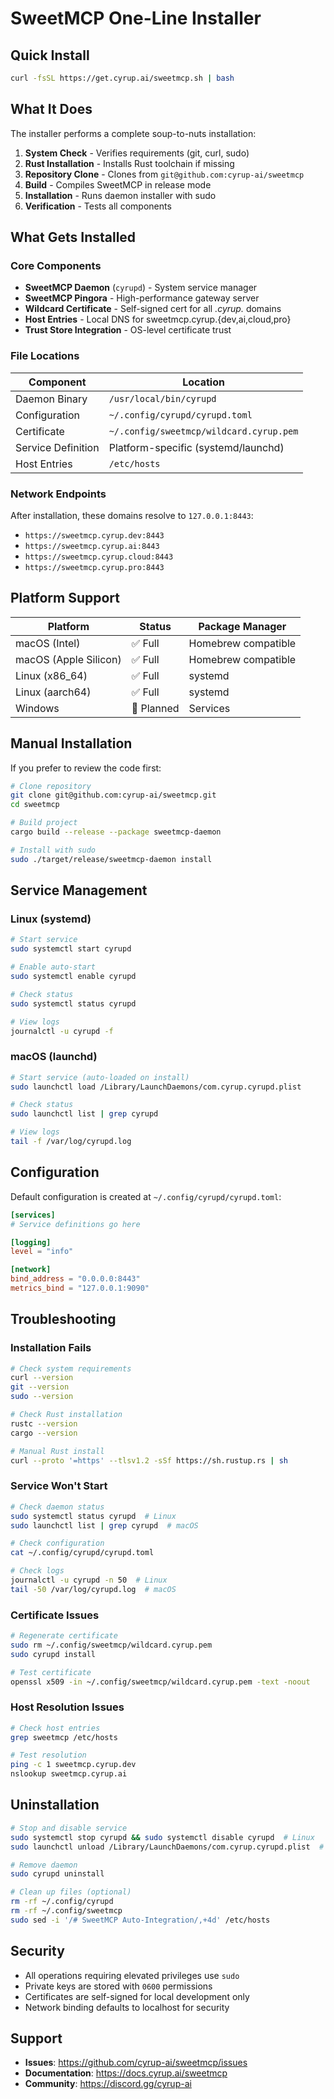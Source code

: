 # SweetMCP One-Line Installer

## Quick Install

```bash
curl -fsSL https://get.cyrup.ai/sweetmcp.sh | bash
```

## What It Does

The installer performs a complete soup-to-nuts installation:

1. **System Check** - Verifies requirements (git, curl, sudo)
2. **Rust Installation** - Installs Rust toolchain if missing
3. **Repository Clone** - Clones from `git@github.com:cyrup-ai/sweetmcp`
4. **Build** - Compiles SweetMCP in release mode
5. **Installation** - Runs daemon installer with sudo
6. **Verification** - Tests all components

## What Gets Installed

### Core Components
- **SweetMCP Daemon** (`cyrupd`) - System service manager
- **SweetMCP Pingora** - High-performance gateway server
- **Wildcard Certificate** - Self-signed cert for all *.cyrup.* domains
- **Host Entries** - Local DNS for sweetmcp.cyrup.{dev,ai,cloud,pro}
- **Trust Store Integration** - OS-level certificate trust

### File Locations

| Component | Location |
|-----------|----------|
| Daemon Binary | `/usr/local/bin/cyrupd` |
| Configuration | `~/.config/cyrupd/cyrupd.toml` |
| Certificate | `~/.config/sweetmcp/wildcard.cyrup.pem` |
| Service Definition | Platform-specific (systemd/launchd) |
| Host Entries | `/etc/hosts` |

### Network Endpoints

After installation, these domains resolve to `127.0.0.1:8443`:

- `https://sweetmcp.cyrup.dev:8443`
- `https://sweetmcp.cyrup.ai:8443` 
- `https://sweetmcp.cyrup.cloud:8443`
- `https://sweetmcp.cyrup.pro:8443`

## Platform Support

| Platform | Status | Package Manager |
|----------|--------|-----------------|
| macOS (Intel) | ✅ Full | Homebrew compatible |
| macOS (Apple Silicon) | ✅ Full | Homebrew compatible |
| Linux (x86_64) | ✅ Full | systemd |
| Linux (aarch64) | ✅ Full | systemd |
| Windows | 🚧 Planned | Services |

## Manual Installation

If you prefer to review the code first:

```bash
# Clone repository
git clone git@github.com:cyrup-ai/sweetmcp.git
cd sweetmcp

# Build project
cargo build --release --package sweetmcp-daemon

# Install with sudo
sudo ./target/release/sweetmcp-daemon install
```

## Service Management

### Linux (systemd)
```bash
# Start service
sudo systemctl start cyrupd

# Enable auto-start
sudo systemctl enable cyrupd

# Check status
sudo systemctl status cyrupd

# View logs
journalctl -u cyrupd -f
```

### macOS (launchd)
```bash
# Start service (auto-loaded on install)
sudo launchctl load /Library/LaunchDaemons/com.cyrup.cyrupd.plist

# Check status
sudo launchctl list | grep cyrupd

# View logs
tail -f /var/log/cyrupd.log
```

## Configuration

Default configuration is created at `~/.config/cyrupd/cyrupd.toml`:

```toml
[services]
# Service definitions go here

[logging]
level = "info"

[network]
bind_address = "0.0.0.0:8443"
metrics_bind = "127.0.0.1:9090"
```

## Troubleshooting

### Installation Fails
```bash
# Check system requirements
curl --version
git --version
sudo --version

# Check Rust installation
rustc --version
cargo --version

# Manual Rust install
curl --proto '=https' --tlsv1.2 -sSf https://sh.rustup.rs | sh
```

### Service Won't Start
```bash
# Check daemon status
sudo systemctl status cyrupd  # Linux
sudo launchctl list | grep cyrupd  # macOS

# Check configuration
cat ~/.config/cyrupd/cyrupd.toml

# Check logs
journalctl -u cyrupd -n 50  # Linux
tail -50 /var/log/cyrupd.log  # macOS
```

### Certificate Issues
```bash
# Regenerate certificate
sudo rm ~/.config/sweetmcp/wildcard.cyrup.pem
sudo cyrupd install

# Test certificate
openssl x509 -in ~/.config/sweetmcp/wildcard.cyrup.pem -text -noout
```

### Host Resolution Issues
```bash
# Check host entries
grep sweetmcp /etc/hosts

# Test resolution
ping -c 1 sweetmcp.cyrup.dev
nslookup sweetmcp.cyrup.ai
```

## Uninstallation

```bash
# Stop and disable service
sudo systemctl stop cyrupd && sudo systemctl disable cyrupd  # Linux
sudo launchctl unload /Library/LaunchDaemons/com.cyrup.cyrupd.plist  # macOS

# Remove daemon
sudo cyrupd uninstall

# Clean up files (optional)
rm -rf ~/.config/cyrupd
rm -rf ~/.config/sweetmcp
sudo sed -i '/# SweetMCP Auto-Integration/,+4d' /etc/hosts
```

## Security

- All operations requiring elevated privileges use `sudo`
- Private keys are stored with `0600` permissions
- Certificates are self-signed for local development only
- Network binding defaults to localhost for security

## Support

- **Issues**: https://github.com/cyrup-ai/sweetmcp/issues
- **Documentation**: https://docs.cyrup.ai/sweetmcp
- **Community**: https://discord.gg/cyrup-ai